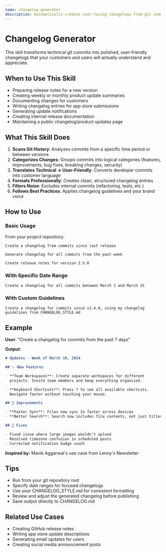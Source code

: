 ```yaml
---
name: changelog-generator
description: Automatically creates user-facing changelogs from git commits by analyzing commit history, categorizing changes, and transforming technical commits into clear, customer-friendly release notes. Turns hours of manual changelog writing into minutes of automated generation.
---
```


# Changelog Generator

This skill transforms technical git commits into polished, user-friendly changelogs that your customers and users will actually understand and appreciate.

## When to Use This Skill

- Preparing release notes for a new version
- Creating weekly or monthly product update summaries
- Documenting changes for customers
- Writing changelog entries for app store submissions
- Generating update notifications
- Creating internal release documentation
- Maintaining a public changelog/product updates page

## What This Skill Does

1. **Scans Git History**: Analyzes commits from a specific time period or between versions
2. **Categorizes Changes**: Groups commits into logical categories (features, improvements, bug fixes, breaking changes, security)
3. **Translates Technical → User-Friendly**: Converts developer commits into customer language
4. **Formats Professionally**: Creates clean, structured changelog entries
5. **Filters Noise**: Excludes internal commits (refactoring, tests, etc.)
6. **Follows Best Practices**: Applies changelog guidelines and your brand voice

## How to Use

### Basic Usage

From your project repository:

```
Create a changelog from commits since last release
```

```
Generate changelog for all commits from the past week
```

```
Create release notes for version 2.5.0
```

### With Specific Date Range

```
Create a changelog for all commits between March 1 and March 15
```

### With Custom Guidelines

```
Create a changelog for commits since v2.4.0, using my changelog
guidelines from CHANGELOG_STYLE.md
```

## Example

**User**: "Create a changelog for commits from the past 7 days"

**Output**:
```markdown
# Updates - Week of March 10, 2024

## ✨ New Features

- **Team Workspaces**: Create separate workspaces for different
  projects. Invite team members and keep everything organized.

- **Keyboard Shortcuts**: Press ? to see all available shortcuts.
  Navigate faster without touching your mouse.

## 🔧 Improvements

- **Faster Sync**: Files now sync 2x faster across devices
- **Better Search**: Search now includes file contents, not just titles

## 🐛 Fixes

- Fixed issue where large images wouldn't upload
- Resolved timezone confusion in scheduled posts
- Corrected notification badge count
```

**Inspired by:** Manik Aggarwal's use case from Lenny's Newsletter

## Tips

- Run from your git repository root
- Specify date ranges for focused changelogs
- Use your CHANGELOG_STYLE.md for consistent formatting
- Review and adjust the generated changelog before publishing
- Save output directly to CHANGELOG.md

## Related Use Cases

- Creating GitHub release notes
- Writing app store update descriptions
- Generating email updates for users
- Creating social media announcement posts
